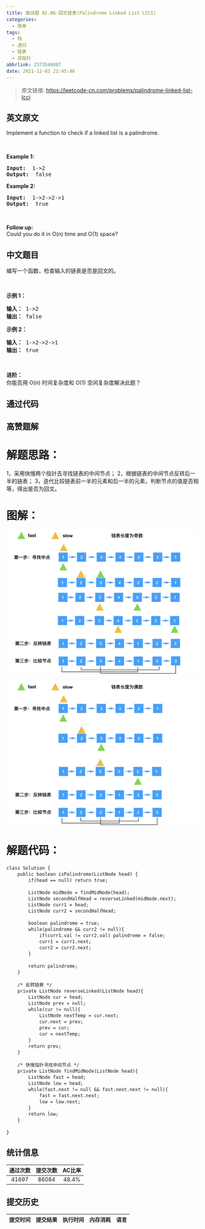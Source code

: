 ```yaml
---
title: 面试题 02.06-回文链表(Palindrome Linked List LCCI)
categories:
  - 简单
tags:
  - 栈
  - 递归
  - 链表
  - 双指针
abbrlink: 2373546087
date: 2021-12-03 21:45:46
---
```


> 原文链接: https://leetcode-cn.com/problems/palindrome-linked-list-lcci


## 英文原文
<div><p>Implement a function to check if a linked list is a palindrome.</p>

<p>&nbsp;</p>

<p><strong>Example 1: </strong></p>

<pre>
<strong>Input:  </strong>1-&gt;2
<strong>Output: </strong> false 
</pre>

<p><strong>Example 2: </strong></p>

<pre>
<strong>Input:  </strong>1-&gt;2-&gt;2-&gt;1
<strong>Output: </strong> true 
</pre>

<p>&nbsp;</p>

<p><b>Follow up:</b><br />
Could you do it in O(n) time and O(1) space?</p>
</div>

## 中文题目
<div><p>编写一个函数，检查输入的链表是否是回文的。</p>

<p>&nbsp;</p>

<p><strong>示例 1：</strong></p>

<pre><strong>输入： </strong>1-&gt;2
<strong>输出：</strong> false 
</pre>

<p><strong>示例 2：</strong></p>

<pre><strong>输入： </strong>1-&gt;2-&gt;2-&gt;1
<strong>输出：</strong> true 
</pre>

<p>&nbsp;</p>

<p><strong>进阶：</strong><br>
你能否用 O(n) 时间复杂度和 O(1) 空间复杂度解决此题？</p>
</div>

## 通过代码
<RecoDemo>
</RecoDemo>


## 高赞题解
# 解题思路：
1，采用快慢两个指针去寻找链表的中间节点；
2，根据链表的中间节点反转后一半的链表；
3，迭代比较链表前一半的元素和后一半的元素，判断节点的值是否相等，得出是否为回文。


# 图解：
![链表回文奇数.jpeg](../images/palindrome-linked-list-lcci-0.jpeg)


![链表回文偶数.jpeg](../images/palindrome-linked-list-lcci-1.jpeg)


# 解题代码：
```
class Solution {
    public boolean isPalindrome(ListNode head) {
        if(head == null) return true;

        ListNode midNode = findMidNode(head);
        ListNode secondHalfHead = reverseLinked(midNode.next);
        ListNode curr1 = head;
        ListNode curr2 = secondHalfHead;

        boolean palindrome = true;
        while(palindrome && curr2 != null){
            if(curr1.val != curr2.val) palindrome = false;
            curr1 = curr1.next;
            curr2 = curr2.next;
        }

        return palindrome;
    }

    /* 反转链表 */
    private ListNode reverseLinked(ListNode head){
        ListNode cur = head;
        ListNode prev = null;
        while(cur != null){
            ListNode nextTemp = cur.next;
            cur.next = prev;
            prev = cur;
            cur = nextTemp;
        }
        return prev;
    }

    /* 快慢指针寻找中间节点 */
    private ListNode findMidNode(ListNode head){
        ListNode fast = head;
        ListNode low = head;
        while(fast.next != null && fast.next.next != null){
            fast = fast.next.next;
            low = low.next;
        }
        return low;
    }

}
```


## 统计信息
| 通过次数 | 提交次数 | AC比率 |
| :------: | :------: | :------: |
|    41697    |    86084    |   48.4%   |

## 提交历史
| 提交时间 | 提交结果 | 执行时间 |  内存消耗  | 语言 |
| :------: | :------: | :------: | :--------: | :--------: |
